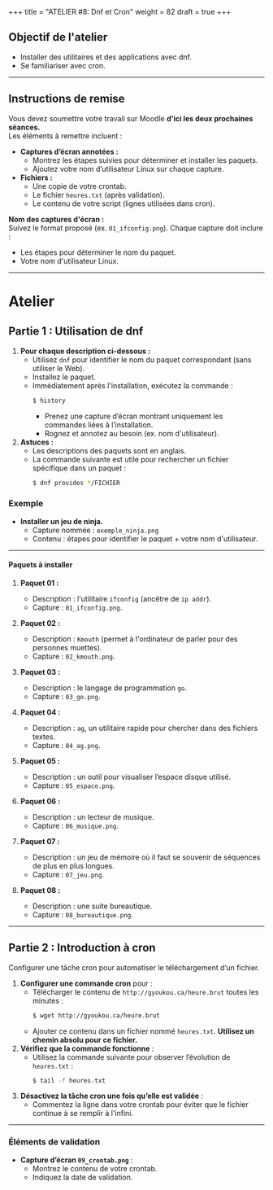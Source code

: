 +++
title = "ATELIER #8: Dnf et Cron"
weight = 82
draft = true
+++

## Objectif de l'atelier

 - Installer des utilitaires et des applications avec dnf.
 - Se familiariser avec cron.

---

## Instructions de remise

Vous devez soumettre votre travail sur Moodle **d'ici les deux prochaines séances.**  
Les éléments à remettre incluent :  
- **Captures d’écran annotées :**  
  - Montrez les étapes suivies pour déterminer et installer les paquets.  
  - Ajoutez votre nom d’utilisateur Linux sur chaque capture.  
- **Fichiers :**  
  - Une copie de votre crontab.  
  - Le fichier `heures.txt` (après validation).  
  - Le contenu de votre script (lignes utilisées dans cron).  

**Nom des captures d'écran :**  
Suivez le format proposé (ex. `01_ifconfig.png`). Chaque capture doit inclure :  
- Les étapes pour déterminer le nom du paquet.  
- Votre nom d'utilisateur Linux.  

---

# Atelier

## Partie 1 : Utilisation de dnf

1. **Pour chaque description ci-dessous :**  
   - Utilisez `dnf` pour identifier le nom du paquet correspondant (sans utiliser le Web).  
   - Installez le paquet.  
   - Immédiatement après l'installation, exécutez la commande :  
     ```bash
     $ history
     ```  
     - Prenez une capture d’écran montrant uniquement les commandes liées à l’installation.  
     - Rognez et annotez au besoin (ex. nom d'utilisateur).  
2. **Astuces :**  
   - Les descriptions des paquets sont en anglais.  
   - La commande suivante est utile pour rechercher un fichier spécifique dans un paquet :  
     ```bash
     $ dnf provides */FICHIER
     ```  

### Exemple

- **Installer un jeu de ninja.**  
  - Capture nommée : `exemple_ninja.png`  
  - Contenu : étapes pour identifier le paquet + votre nom d'utilisateur.

---

#### Paquets à installer

1. **Paquet 01 :**  
   - Description : l'utilitaire `ifconfig` (ancêtre de `ip addr`).  
   - Capture : `01_ifconfig.png`.  

2. **Paquet 02 :**  
   - Description : `Kmouth` (permet à l'ordinateur de parler pour des personnes muettes).  
   - Capture : `02_kmouth.png`.  

3. **Paquet 03 :**  
   - Description : le langage de programmation `go`.  
   - Capture : `03_go.png`.  

4. **Paquet 04 :**  
   - Description : `ag`, un utilitaire rapide pour chercher dans des fichiers textes.  
   - Capture : `04_ag.png`.  

5. **Paquet 05 :**  
   - Description : un outil pour visualiser l’espace disque utilisé.  
   - Capture : `05_espace.png`.  

6. **Paquet 06 :**  
   - Description : un lecteur de musique.  
   - Capture : `06_musique.png`.  

7. **Paquet 07 :**  
   - Description : un jeu de mémoire où il faut se souvenir de séquences de plus en plus longues.  
   - Capture : `07_jeu.png`.  

8. **Paquet 08 :**  
   - Description : une suite bureautique.  
   - Capture : `08_bureautique.png`.  

---

## Partie 2 : Introduction à cron

Configurer une tâche cron pour automatiser le téléchargement d’un fichier.
 
1. **Configurer une commande cron** pour :  
   - Télécharger le contenu de `http://gyoukou.ca/heure.brut` toutes les minutes :  
     ```bash
     $ wget http://gyoukou.ca/heure.brut
     ```  
   - Ajouter ce contenu dans un fichier nommé `heures.txt`. **Utilisez un chemin absolu pour ce fichier.**  
2. **Vérifiez que la commande fonctionne** :  
   - Utilisez la commande suivante pour observer l’évolution de `heures.txt` :  
     ```bash
     $ tail -f heures.txt
     ```  
3. **Désactivez la tâche cron une fois qu’elle est validée** :  
   - Commentez la ligne dans votre crontab pour éviter que le fichier continue à se remplir à l'infini.

---

### Éléments de validation 

- **Capture d’écran `09_crontab.png`** :  
  - Montrez le contenu de votre crontab.  
  - Indiquez la date de validation.  

